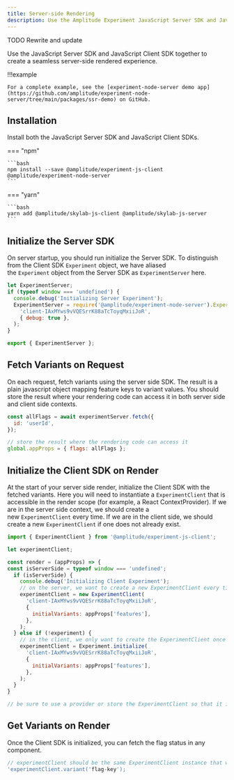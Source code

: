 ```yaml
---
title: Server-side Rendering
description: Use the Amplitude Experiment JavaScript Server SDK and JavaScript Client SDK together to create a seamless server-side rendered experience.
---
```


TODO Rewrite and update

Use the JavaScript Server SDK and JavaScript Client SDK together to create a seamless server-side rendered experience.

!!!example

    For a complete example, see the [experiment-node-server demo app](https://github.com/amplitude/experiment-node-server/tree/main/packages/ssr-demo) on GitHub.

## Installation

Install both the JavaScript Server SDK and JavaScript Client SDKs.

=== "npm"

    ```bash
    npm install --save @amplitude/experiment-js-client @amplitude/experiment-node-server
    ```

=== "yarn"

    ```bash
    yarn add @amplitude/skylab-js-client @amplitude/skylab-js-server
    ```

## Initialize the Server SDK

On server startup, you should run initialize the Server SDK. To distinguish from the Client SDK `Experiment` object, we have aliased the `Experiment` object from the Server SDK as `ExperimentServer` here.


```js
let ExperimentServer;
if (typeof window === 'undefined') {
  console.debug('Initializing Server Experiment');
  ExperimentServer = require('@amplitude/experiment-node-server').Experiment.initialize(
    'client-IAxMYws9vVQESrrK88aTcToyqMxiiJoR',
    { debug: true },
  );
}

export { ExperimentServer };
```

## Fetch Variants on Request

On each request, fetch variants using the server side SDK. The result is a plain javascript object mapping feature keys to variant values. You should store the result where your rendering code can access it in both server side and client side contexts.

```js
const allFlags = await experimentServer.fetch({
  id: 'userId',
});

// store the result where the rendering code can access it
global.appProps = { flags: allFlags };
```

## Initialize the Client SDK on Render

At the start of your server side render, initialize the Client SDK with the fetched variants. Here you will need to instantiate a `ExperimentClient` that is accessible in the render scope (for example, a React ContextProvider). If we are in the server side context, we should create a new `ExperimentClient` every time. If we are in the client side, we should create a new `ExperimentClient` if one does not already exist.

```js
import { ExperimentClient } from '@amplitude/experiment-js-client';

let experimentClient;

const render = (appProps) => {
const isServerSide = typeof window === 'undefined';
  if (isServerSide) {
    console.debug('Initializing Client Experiment');
    // on the server, we want to create a new ExperimentClient every time
    experimentClient = new ExperimentClient(
      'client-IAxMYws9vVQESrrK88aTcToyqMxiiJoR',
      {
        initialVariants: appProps['features'],
      },
    );
  } else if (!experiment) {
    // in the client, we only want to create the ExperimentClient once
    experimentClient = Experiment.initialize(
      'client-IAxMYws9vVQESrrK88aTcToyqMxiiJoR',
      {
        initialVariants: appProps['features'],
      },
    );
  }
}

// be sure to use a provider or store the ExperimentClient so that it is accessible in the render scope
```

## Get Variants on Render

Once the Client SDK is initialized, you can fetch the flag status in any component.

```js
// experimentClient should be the same ExperimentClient instance that was instantiated in the previous step
'experimentClient.variant('flag-key');
```
